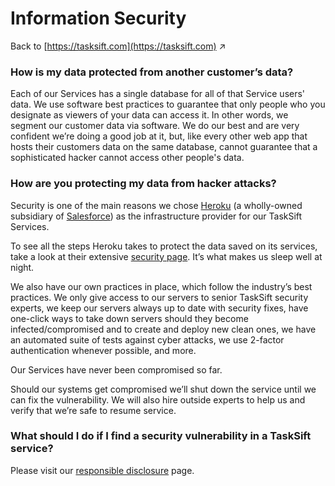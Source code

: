# Information Security

Back to [https://tasksift.com](https://tasksift.com) ↗︎

### How is my data protected from another customer’s data?

Each of our Services has a single database for all of that Service users' data. We use software best practices to guarantee that only people who you designate as viewers of your data can access it. In other words, we segment our customer data via software. We do our best and are very confident we’re doing a good job at it, but, like every other web app that hosts their customers data on the same database, cannot guarantee that a sophisticated hacker cannot access other people's data.

### How are you protecting my data from hacker attacks?

Security is one of the main reasons we chose [Heroku](https://www.heroku.com/) \(a wholly-owned subsidiary of [Salesforce](https://developer.salesforce.com/platform/heroku)\) as the infrastructure provider for our TaskSift Services.

To see all the steps Heroku takes to protect the data saved on its services, take a look at their extensive [security page](https://www.heroku.com/policy/security). It’s what makes us sleep well at night.

We also have our own practices in place, which follow the industry’s best practices. We only give access to our servers to senior TaskSift security experts, we keep our servers always up to date with security fixes, have one-click ways to take down servers should they become infected/compromised and to create and deploy new clean ones, we have an automated suite of tests against cyber attacks, we use 2-factor authentication whenever possible, and more.

Our Services have never been compromised so far.

Should our systems get compromised we’ll shut down the service until we can fix the vulnerability. We will also hire outside experts to help us and verify that we’re safe to resume service.

### What should I do if I find a security vulnerability in a TaskSift service?

Please visit our [responsible disclosure](responsible-disclosure.md) page.

